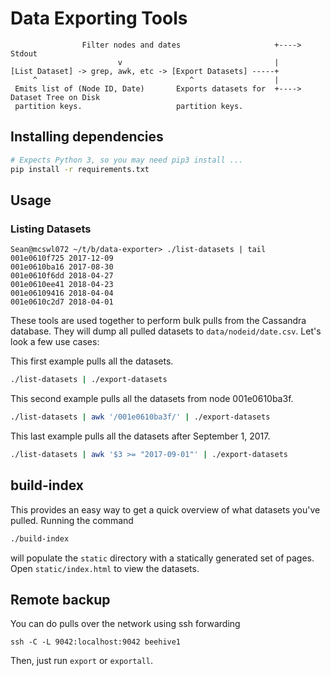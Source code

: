 # Data Exporting Tools

```
                Filter nodes and dates                     +----> Stdout
                        v                                  |
[List Dataset] -> grep, awk, etc -> [Export Datasets] -----+
     ^                                  ^                  |
 Emits list of (Node ID, Date)       Exports datasets for  +----> Dataset Tree on Disk
 partition keys.                     partition keys.                  
```

## Installing dependencies

```sh
# Expects Python 3, so you may need pip3 install ...
pip install -r requirements.txt
```

## Usage

### Listing Datasets

```
Sean@mcswl072 ~/t/b/data-exporter> ./list-datasets | tail
001e0610f725 2017-12-09
001e0610ba16 2017-08-30
001e0610f6dd 2018-04-27
001e0610ee41 2018-04-23
001e06109416 2018-04-04
001e0610c2d7 2018-04-01
```


These tools are used together to perform bulk pulls from the Cassandra database.
They will dump all pulled datasets to `data/nodeid/date.csv`. Let's look a few
use cases:

This first example pulls all the datasets.

```sh
./list-datasets | ./export-datasets
```

This second example pulls all the datasets from node 001e0610ba3f.

```sh
./list-datasets | awk '/001e0610ba3f/' | ./export-datasets
```

This last example pulls all the datasets after September 1, 2017.

```sh
./list-datasets | awk '$3 >= "2017-09-01"' | ./export-datasets
```

## build-index

This provides an easy way to get a quick overview of what datasets you've
pulled. Running the command

```sh
./build-index
```

will populate the `static` directory with a statically generated set of pages.
Open `static/index.html` to view the datasets.

## Remote backup

You can do pulls over the network using ssh forwarding

```
ssh -C -L 9042:localhost:9042 beehive1
```

Then, just run `export` or `exportall`.
